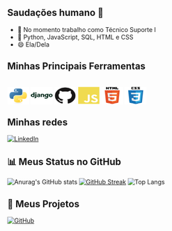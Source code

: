 ## Saudações humano 🖖

- 🔭 No momento trabalho como Técnico Suporte I
- 🌱 Python, JavaScript, SQL, HTML e CSS  
- 😄 Ela/Dela

## Minhas Principais Ferramentas
<div style="display: inline_block"><br>
  <img align="center" alt="nk-Python" height="40" width="50" src="https://raw.githubusercontent.com/devicons/devicon/master/icons/python/python-original.svg">
  <img align="center" alt="nk-django" height="40" width="50" src="https://github.com/devicons/devicon/blob/master/icons/django/django-plain-wordmark.svg">
  <img align="center" alt="nk-GitHub" height="40" width="50" src="https://github.com/devicons/devicon/blob/master/icons/github/github-original.svg">
  <img align="center" alt="nk-JavaScript" height="40" width="50" src="https://github.com/devicons/devicon/blob/master/icons/javascript/javascript-plain.svg">
  <img align="center" alt="nk-JavaScript" height="40" width="50" src="https://github.com/devicons/devicon/blob/master/icons/html5/html5-original-wordmark.svg">
   <img align="center" alt="nk-JavaScript" height="40" width="50" src="https://github.com/devicons/devicon/blob/master/icons/css3/css3-original-wordmark.svg">
</div>

## Minhas redes
<div>
<a href="https://www.linkedin.com/in/%C3%A9rica-santos-bbba3b248/" target="_blank"><img src="https://img.shields.io/badge/-LinkedIn-%230077B5?style=for-the-badge&logo=linkedin&logoColor=white" alt="LinkedIn"></a> 
</div>

## 📊 Meus Status no GitHub

![Anurag's GitHub stats](https://github-readme-stats.vercel.app/api?username=kecasan&show_icons=true&theme=dracula)
[![GitHub Streak](https://github-readme-streak-stats-six-ruddy.vercel.app?user=kecasan&theme=dracula&locale=pt_BR&date_format=j%20M%5B%20Y%5D)](https://git.io/streak-stats)
![Top Langs](https://github-readme-stats.vercel.app/api/top-langs/?username=kecasan&langs_count=8&layout=compact&hide_progress=true&theme=dracula)

## 🚀 Meus Projetos

<div> 
  <a href="https://github.com/kecasan/Tudo" target="_blank">
    <img src="https://img.shields.io/badge/-GitHub-%23181717?style=for-the-badge&logo=github&logoColor=white" alt="GitHub">
  </a>
</div>


